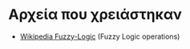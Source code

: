 # Αρχεία που χρειάστηκαν

* [Wikipedia Fuzzy-Logic](https://en.wikipedia.org/wiki/Fuzzy_logic) (Fuzzy Logic operations)